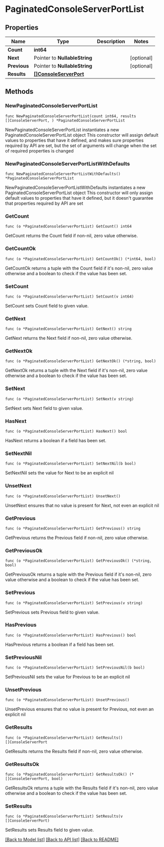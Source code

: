 # PaginatedConsoleServerPortList

## Properties

Name | Type | Description | Notes
------------ | ------------- | ------------- | -------------
**Count** | **int64** |  | 
**Next** | Pointer to **NullableString** |  | [optional] 
**Previous** | Pointer to **NullableString** |  | [optional] 
**Results** | [**[]ConsoleServerPort**](ConsoleServerPort.md) |  | 

## Methods

### NewPaginatedConsoleServerPortList

`func NewPaginatedConsoleServerPortList(count int64, results []ConsoleServerPort, ) *PaginatedConsoleServerPortList`

NewPaginatedConsoleServerPortList instantiates a new PaginatedConsoleServerPortList object
This constructor will assign default values to properties that have it defined,
and makes sure properties required by API are set, but the set of arguments
will change when the set of required properties is changed

### NewPaginatedConsoleServerPortListWithDefaults

`func NewPaginatedConsoleServerPortListWithDefaults() *PaginatedConsoleServerPortList`

NewPaginatedConsoleServerPortListWithDefaults instantiates a new PaginatedConsoleServerPortList object
This constructor will only assign default values to properties that have it defined,
but it doesn't guarantee that properties required by API are set

### GetCount

`func (o *PaginatedConsoleServerPortList) GetCount() int64`

GetCount returns the Count field if non-nil, zero value otherwise.

### GetCountOk

`func (o *PaginatedConsoleServerPortList) GetCountOk() (*int64, bool)`

GetCountOk returns a tuple with the Count field if it's non-nil, zero value otherwise
and a boolean to check if the value has been set.

### SetCount

`func (o *PaginatedConsoleServerPortList) SetCount(v int64)`

SetCount sets Count field to given value.


### GetNext

`func (o *PaginatedConsoleServerPortList) GetNext() string`

GetNext returns the Next field if non-nil, zero value otherwise.

### GetNextOk

`func (o *PaginatedConsoleServerPortList) GetNextOk() (*string, bool)`

GetNextOk returns a tuple with the Next field if it's non-nil, zero value otherwise
and a boolean to check if the value has been set.

### SetNext

`func (o *PaginatedConsoleServerPortList) SetNext(v string)`

SetNext sets Next field to given value.

### HasNext

`func (o *PaginatedConsoleServerPortList) HasNext() bool`

HasNext returns a boolean if a field has been set.

### SetNextNil

`func (o *PaginatedConsoleServerPortList) SetNextNil(b bool)`

 SetNextNil sets the value for Next to be an explicit nil

### UnsetNext
`func (o *PaginatedConsoleServerPortList) UnsetNext()`

UnsetNext ensures that no value is present for Next, not even an explicit nil
### GetPrevious

`func (o *PaginatedConsoleServerPortList) GetPrevious() string`

GetPrevious returns the Previous field if non-nil, zero value otherwise.

### GetPreviousOk

`func (o *PaginatedConsoleServerPortList) GetPreviousOk() (*string, bool)`

GetPreviousOk returns a tuple with the Previous field if it's non-nil, zero value otherwise
and a boolean to check if the value has been set.

### SetPrevious

`func (o *PaginatedConsoleServerPortList) SetPrevious(v string)`

SetPrevious sets Previous field to given value.

### HasPrevious

`func (o *PaginatedConsoleServerPortList) HasPrevious() bool`

HasPrevious returns a boolean if a field has been set.

### SetPreviousNil

`func (o *PaginatedConsoleServerPortList) SetPreviousNil(b bool)`

 SetPreviousNil sets the value for Previous to be an explicit nil

### UnsetPrevious
`func (o *PaginatedConsoleServerPortList) UnsetPrevious()`

UnsetPrevious ensures that no value is present for Previous, not even an explicit nil
### GetResults

`func (o *PaginatedConsoleServerPortList) GetResults() []ConsoleServerPort`

GetResults returns the Results field if non-nil, zero value otherwise.

### GetResultsOk

`func (o *PaginatedConsoleServerPortList) GetResultsOk() (*[]ConsoleServerPort, bool)`

GetResultsOk returns a tuple with the Results field if it's non-nil, zero value otherwise
and a boolean to check if the value has been set.

### SetResults

`func (o *PaginatedConsoleServerPortList) SetResults(v []ConsoleServerPort)`

SetResults sets Results field to given value.



[[Back to Model list]](../README.md#documentation-for-models) [[Back to API list]](../README.md#documentation-for-api-endpoints) [[Back to README]](../README.md)


